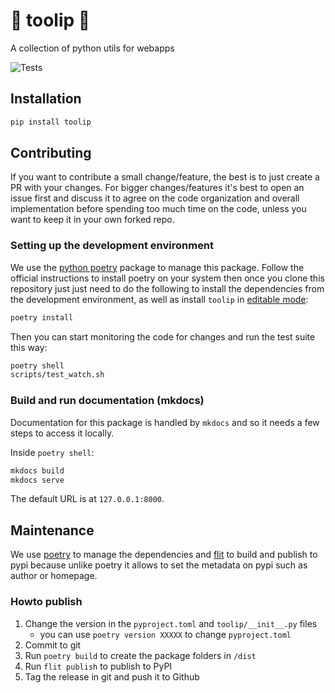 # :tulip: toolip :tulip:

A collection of python utils for webapps

![Tests](https://github.com/SatelCreative/toolip/actions/workflows/tests.yml/badge.svg)

## Installation

```bash
pip install toolip
```

## Contributing

If you want to contribute a small change/feature, the best is to just create a PR with
your changes.
For bigger changes/features it's best to open an issue first and discuss it to agree
on the code organization and overall implementation before spending too much time on
the code, unless you want to keep it in your own forked repo.

### Setting up the development environment

We use the [python poetry](https://python-poetry.org/) package to manage this package.
Follow the official instructions to install poetry on your system then once you clone
this repository just just need to do the following to install the dependencies from
the development environment, as well as install `toolip` in
[editable mode](https://pip.pypa.io/en/stable/cli/pip_install/#install-editable):

```bash
poetry install
```

Then you can start monitoring the code for changes and run the test suite this way:

```bash
poetry shell
scripts/test_watch.sh
```

### Build and run documentation (mkdocs)

Documentation for this package is handled by `mkdocs` and so it needs a few steps to access it locally.

Inside `poetry shell`:

```bash
mkdocs build
mkdocs serve
```

The default URL is at `127.0.0.1:8000`.

## Maintenance

We use [poetry](https://python-poetry.org/) to manage the dependencies and
[flit](https://flit.readthedocs.io/en/latest/index.html) to build and publish to pypi
because unlike poetry it allows to set the metadata on pypi such as author or homepage.

### Howto publish

1. Change the version in the `pyproject.toml` and `toolip/__init__.py` files
   - you can use `poetry version XXXXX` to change `pyproject.toml`
2. Commit to git
3. Run `poetry build` to create the package folders in `/dist`
4. Run `flit publish` to publish to PyPI
5. Tag the release in git and push it to Github
